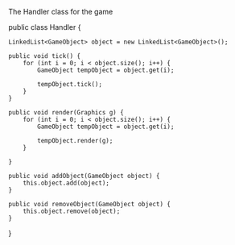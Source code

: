 The Handler class for the game 

public class Handler {

	LinkedList<GameObject> object = new LinkedList<GameObject>();

	public void tick() {
		for (int i = 0; i < object.size(); i++) {
			GameObject tempObject = object.get(i);

			tempObject.tick();
		}
	}

	public void render(Graphics g) {
		for (int i = 0; i < object.size(); i++) {
			GameObject tempObject = object.get(i);

			tempObject.render(g);
		}

	}

	public void addObject(GameObject object) {
		this.object.add(object);
	}

	public void removeObject(GameObject object) {
		this.object.remove(object);
	}

}
